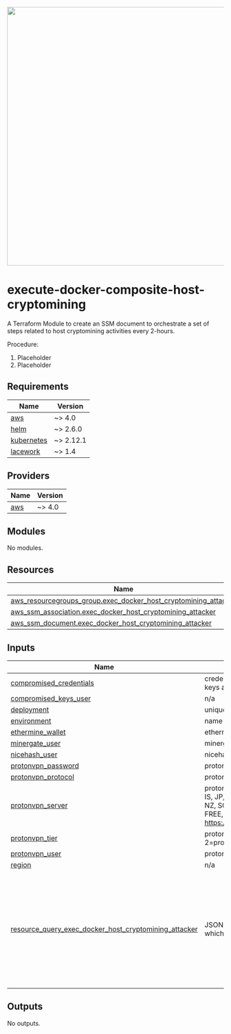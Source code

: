 <a href="https://lacework.com"><img src="https://techally-content.s3-us-west-1.amazonaws.com/public-content/lacework_logo_full.png" width="600"></a>

# execute-docker-composite-host-cryptomining

A Terraform Module to create an SSM document to orchestrate a set of steps related to host cryptomining activities every 2-hours.

Procedure:
1. Placeholder
2. Placeholder

## Requirements

| Name | Version |
|------|---------|
| <a name="requirement_aws"></a> [aws](#requirement\_aws) | ~> 4.0 |
| <a name="requirement_helm"></a> [helm](#requirement\_helm) | ~> 2.6.0 |
| <a name="requirement_kubernetes"></a> [kubernetes](#requirement\_kubernetes) | ~> 2.12.1 |
| <a name="requirement_lacework"></a> [lacework](#requirement\_lacework) | ~> 1.4 |

## Providers

| Name | Version |
|------|---------|
| <a name="provider_aws"></a> [aws](#provider\_aws) | ~> 4.0 |

## Modules

No modules.

## Resources

| Name | Type |
|------|------|
| [aws_resourcegroups_group.exec_docker_host_cryptomining_attacker](https://registry.terraform.io/providers/hashicorp/aws/latest/docs/resources/resourcegroups_group) | resource |
| [aws_ssm_association.exec_docker_host_cryptomining_attacker](https://registry.terraform.io/providers/hashicorp/aws/latest/docs/resources/ssm_association) | resource |
| [aws_ssm_document.exec_docker_host_cryptomining_attacker](https://registry.terraform.io/providers/hashicorp/aws/latest/docs/resources/ssm_document) | resource |

## Inputs

| Name | Description | Type | Default | Required |
|------|-------------|------|---------|:--------:|
| <a name="input_compromised_credentials"></a> [compromised\_credentials](#input\_compromised\_credentials) | credentials to use in compromised keys attack | `any` | n/a | yes |
| <a name="input_compromised_keys_user"></a> [compromised\_keys\_user](#input\_compromised\_keys\_user) | n/a | `string` | `"haust.kripto@interlacelabs"` | no |
| <a name="input_deployment"></a> [deployment](#input\_deployment) | unique deployment id | `string` | n/a | yes |
| <a name="input_environment"></a> [environment](#input\_environment) | name of the environment | `string` | n/a | yes |
| <a name="input_ethermine_wallet"></a> [ethermine\_wallet](#input\_ethermine\_wallet) | ethermine wallet for cloud crypto | `string` | `""` | no |
| <a name="input_minergate_user"></a> [minergate\_user](#input\_minergate\_user) | minergate user for host crypto | `string` | `""` | no |
| <a name="input_nicehash_user"></a> [nicehash\_user](#input\_nicehash\_user) | nicehash user for host crypto | `string` | `""` | no |
| <a name="input_protonvpn_password"></a> [protonvpn\_password](#input\_protonvpn\_password) | protonvpn password | `string` | n/a | yes |
| <a name="input_protonvpn_protocol"></a> [protonvpn\_protocol](#input\_protonvpn\_protocol) | protonvpn protocol | `string` | `"udp"` | no |
| <a name="input_protonvpn_server"></a> [protonvpn\_server](#input\_protonvpn\_server) | protonvpn server (RANDOM, AU, CR, IS, JP, JP-FREE, LV, NL, NL-FREE, NZ, SG, SK, US, US-NJ, US-FREE,...); see https://api.protonmail.ch/vpn/logicals | `string` | `"RANDOM"` | no |
| <a name="input_protonvpn_tier"></a> [protonvpn\_tier](#input\_protonvpn\_tier) | protonvpn tier (0=free, 1=basic, 2=pro, 3=visionary) | `number` | `0` | no |
| <a name="input_protonvpn_user"></a> [protonvpn\_user](#input\_protonvpn\_user) | protonvpn user | `string` | n/a | yes |
| <a name="input_region"></a> [region](#input\_region) | n/a | `string` | n/a | yes |
| <a name="input_resource_query_exec_docker_host_cryptomining_attacker"></a> [resource\_query\_exec\_docker\_host\_cryptomining\_attacker](#input\_resource\_query\_exec\_docker\_host\_cryptomining\_attacker) | JSON query to idenfity resources which will have lacework deployed | <pre>object({<br>      ResourceTypeFilters = list(string)<br>      TagFilters  = list(object({<br>        Key = string<br>        Values = list(string)<br>      }))<br>    })</pre> | <pre>{<br>  "ResourceTypeFilters": [<br>    "AWS::EC2::Instance"<br>  ],<br>  "TagFilters": [<br>    {<br>      "Key": "ssm_exec_docker_host_cryptomining_attacker",<br>      "Values": [<br>        "true"<br>      ]<br>    }<br>  ]<br>}</pre> | no |

## Outputs

No outputs.
